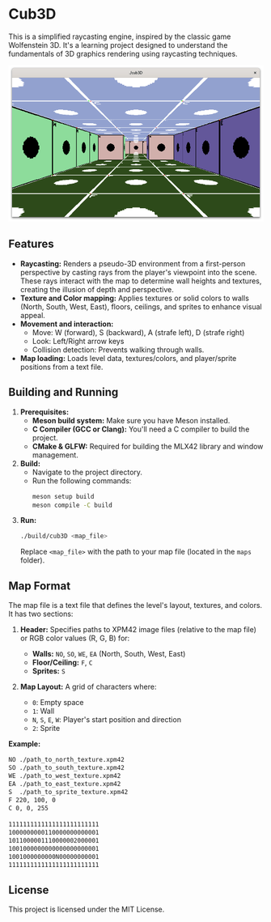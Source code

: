 # Cub3D

This is a simplified raycasting engine, inspired by the classic game Wolfenstein 3D. It's a learning project designed to
understand the fundamentals of 3D graphics rendering using raycasting techniques.

![screenshot](files/screenshot.png)

## Features

* **Raycasting:** Renders a pseudo-3D environment from a first-person perspective by casting rays from the player's
  viewpoint into the scene. These rays interact with the map to determine wall heights and textures, creating the
  illusion of depth and perspective.
* **Texture and Color mapping:** Applies textures or solid colors to walls (North, South, West, East), floors, ceilings,
  and sprites to enhance visual appeal.
* **Movement and interaction:**
    * Move: W (forward), S (backward), A (strafe left), D (strafe right)
    * Look: Left/Right arrow keys
    * Collision detection: Prevents walking through walls.
* **Map loading:** Loads level data, textures/colors, and player/sprite positions from a text file.

## Building and Running

1. **Prerequisites:**
    * **Meson build system:** Make sure you have Meson installed.
    * **C Compiler (GCC or Clang):** You'll need a C compiler to build the project.
    * **CMake & GLFW:** Required for building the MLX42 library and window management.
2. **Build:**
    * Navigate to the project directory.
    * Run the following commands:
      ```bash
      meson setup build
      meson compile -C build
      ```
3. **Run:**
   ```bash
   ./build/cub3D <map_file>
   ```
   Replace `<map_file>` with the path to your map file (located in the `maps` folder).

## Map Format

The map file is a text file that defines the level's layout, textures, and colors. It has two sections:

1. **Header:** Specifies paths to XPM42 image files (relative to the map file) or RGB color values (R, G, B) for:
    * **Walls:** `NO`, `SO`, `WE`, `EA` (North, South, West, East)
    * **Floor/Ceiling:** `F`, `C`
    * **Sprites:** `S`

2. **Map Layout:** A grid of characters where:
    * `0`: Empty space
    * `1`: Wall
    * `N`, `S`, `E`, `W`: Player's start position and direction
    * `2`: Sprite

**Example:**

```
NO ./path_to_north_texture.xpm42
SO ./path_to_south_texture.xpm42
WE ./path_to_west_texture.xpm42
EA ./path_to_east_texture.xpm42
S  ./path_to_sprite_texture.xpm42
F 220, 100, 0  
C 0, 0, 255     

1111111111111111111111111
1000000000110000000000001
1011000001110000002000001
1001000000000000000000001
1001000000000N00000000001
1111111111111111111111111
```

## License

This project is licensed under the MIT License.
